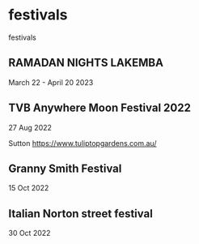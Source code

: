 # festivals
festivals
## RAMADAN NIGHTS LAKEMBA
March 22 - April 20 2023

## TVB Anywhere Moon Festival 2022
27 Aug 2022

Sutton
https://www.tuliptopgardens.com.au/


## Granny Smith Festival
15 Oct 2022


## Italian Norton street festival
30 Oct 2022
